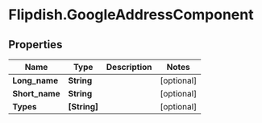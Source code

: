 # Flipdish.GoogleAddressComponent

## Properties

Name | Type | Description | Notes
------------ | ------------- | ------------- | -------------
**Long_name** | **String** |  | [optional] 
**Short_name** | **String** |  | [optional] 
**Types** | **[String]** |  | [optional] 


